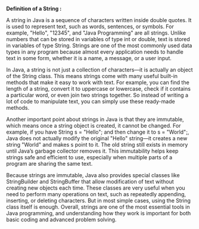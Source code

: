 
**Definition of a String :**

A string in Java is a sequence of characters written inside double quotes. It is used to represent text, such as words, sentences, or symbols. For example, "Hello", "12345", 
and "Java Programming" are all strings. Unlike numbers that can be stored in variables of type int or double, text is stored in variables of type String. Strings are one of 
the most commonly used data types in any program because almost every application needs to handle text in some form, whether it is a name, a message, or a user input.

In Java, a string is not just a collection of characters—it is actually an object of the String class. This means strings come with many useful built-in methods that make it 
easy to work with text. For example, you can find the length of a string, convert it to uppercase or lowercase, check if it contains a particular word, or even join two strings together. So instead of writing a lot of code to manipulate text, you can simply use these ready-made methods.

Another important point about strings in Java is that they are immutable, which means once a string object is created, it cannot be changed. For example, if you have String 
s = "Hello"; and then change it to s = "World";, Java does not actually modify the original "Hello" string—it creates a new string "World" and makes s point to it. The old 
string still exists in memory until Java’s garbage collector removes it. This immutability helps keep strings safe and efficient to use, especially when multiple parts of a 
program are sharing the same text.

Because strings are immutable, Java also provides special classes like StringBuilder and StringBuffer that allow modification of text without creating new objects each time. 
These classes are very useful when you need to perform many operations on text, such as repeatedly appending, inserting, or deleting characters. But in most simple cases, using the String class itself is enough. Overall, strings are one of the most essential tools in Java programming, and understanding how they work is important for both basic coding and advanced problem solving.
